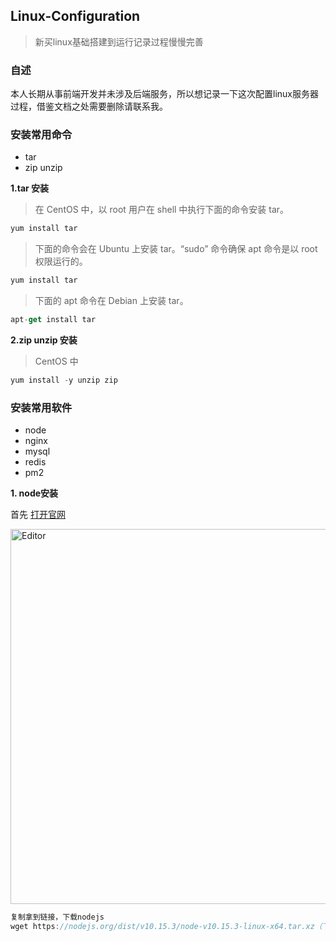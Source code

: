 ## Linux-Configuration
>新买linux基础搭建到运行记录过程慢慢完善
### 自述
本人长期从事前端开发并未涉及后端服务，所以想记录一下这次配置linux服务器过程，借鉴文档之处需要删除请联系我。
### 安装常用命令
* tar
* zip unzip

**1.tar 安装**  
>在 CentOS 中，以 root 用户在 shell 中执行下面的命令安装 tar。

```js
yum install tar
```
>下面的命令会在 Ubuntu 上安装 tar。“sudo” 命令确保 apt 命令是以 root 权限运行的。

```js
yum install tar
```
>下面的 apt 命令在 Debian 上安装 tar。

```js
apt-get install tar
```
**2.zip unzip 安装**  
> CentOS 中

```js
yum install -y unzip zip
```

### 安装常用软件
* node  
* nginx  
* mysql  
* redis  
* pm2  

**1. node安装**  

  首先 [打开官网](https://nodejs.org/en/download/)  
  <div align="left">
    <img src="https://user-images.githubusercontent.com/21699695/121794949-45252400-cc3f-11eb-9320-f758db0bd771.png" alt="Editor" width="600">
  </div>  

  ```js
  复制拿到链接，下载nodejs
  wget https://nodejs.org/dist/v10.15.3/node-v10.15.3-linux-x64.tar.xz（下载链接请到网站复制）
  ```
